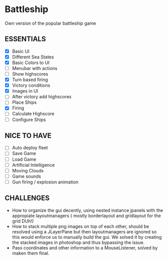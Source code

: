 # Battleship
Own version of the popular battleship game

## ESSENTIALS
- [x] Basic UI
- [x] Different Sea States
- [x] Basic Colors to UI
- [ ] Menubar with actions
- [ ] Show highscores
- [x] Turn based firing
- [x] Victory conditions
- [x] Images in UI
- [ ] After victory add highscores
- [ ] Place Ships
- [x] Firing
- [ ] Calculate Highscore
- [ ] Configure Ships

## NICE TO HAVE
- [ ] Auto deploy fleet
- [ ] Save Game
- [ ] Load Game
- [ ] Artificial Intelligence
- [ ] Moving Clouds
- [ ] Game sounds
- [ ] Gun firing / explosion animation

## CHALLENGES
- How to organize the gui decently, using nested instance jpanels with the appropiate layoutmanagers ( mostly borderlayout and gridlayout for the grid DUh!)
- How to stack multiple png images on top of each other, should be resolved using a JLayerPane but then layoutmanagers are ignored so this would enforce us to manually build the gui. We solved it by creating the stacked images in photoshop and thus bypassing the issue.
- Pass coordinates and other information to a MouseListener, solved by maken them final.
 